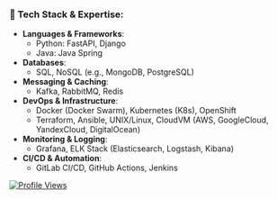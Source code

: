 ### 🚀 Tech Stack & Expertise:
- **Languages & Frameworks**:  
  - Python: FastAPI, Django  
  - Java: Java Spring  
- **Databases**:  
  - SQL, NoSQL (e.g., MongoDB, PostgreSQL)  
- **Messaging & Caching**:  
  - Kafka, RabbitMQ, Redis  
- **DevOps & Infrastructure**:  
  - Docker (Docker Swarm), Kubernetes (K8s), OpenShift  
  - Terraform, Ansible, UNIX/Linux, CloudVM (AWS, GoogleCloud, YandexCloud, DigitalOcean)  
- **Monitoring & Logging**:  
  - Grafana, ELK Stack (Elasticsearch, Logstash, Kibana)  
- **CI/CD & Automation**:  
  - GitLab CI/CD, GitHub Actions, Jenkins  

[![Profile Views](https://komarev.com/ghpvc/?username=yiromo&color=blueviolet)](https://github.com/yiromo)
